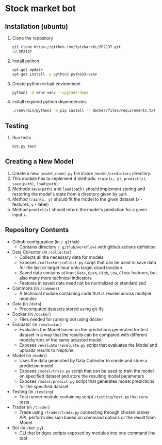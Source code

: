 # Stock market bot

## Installation (ubuntu)
1. Clone the repository
   ```bash
   git clone https://github.com/lpiekarski/SP2137.git
   cd SP2137
   ```
2. Install python
   ```bash
   apt-get update
   apt-get install -y python3 python3-venv
   ```
3. Create python virtual environment
   ```bash
   python3 -m venv venv --upgrade-deps
   ```
4. Install required python dependencies
   ```bash
   ./venv/bin/python3 -m pip install -r docker/files/requirements.txt
   ```

## Testing
1. Run tests
   ```bash
   bot.py test
   ```

## Creating a New Model
1. Create a new `[model_name].py` file inside `/model/predictors` directory.
2. This module has to implement 4 methods: `train(x, y)`, `predict(x)`, `save(path)`, `load(path)`.
3. Methods `save(path)` and `load(path)` should implement storing and restoring the model's state from a directory given by `path`.
4. Method `train(x, y)` should fit the model to the given dataset (`x` - features, `y` - label)
5. Method `predict(x)` should return the model's prediction for a given input `x`.

## Repository Contents
- Github configuration (in `/.github`)
  - Contains directory `/.github/workflows` with github actions definition
- Data Collector (in `/collector`)
  - Collects all the necessary data for models
  - Exposes `/collector/collect.py` script that can be used to save data for the last or target hour onto target cloud location
  - Saved data contains at least `Date`, `Open`, `High`, `Low`, `Close` features, but also many more technical indicators
  - Features in saved data need not be normalized or standardized
- Commons (in `/commons`)
  - A technical module containing code that is reused across multiple modules
- Data (in `/data`)
  - Precomputed datasets stored using git-lfs
- Docker (in `/docker`)
  - Files needed for running bot using docker
- Evaluator (in `/evaluator`)
  - Evaluates the Model based on the predictions generated for test dataset in a way that the results can be compared with different models/runs of the same adjusted model
  - Exposes `/evaluator/evaluate.py` script that evaluates the Model and uploads results to Neptune
- Model (in `/model`)
  - Uses the data generated by Data Collector to create and store a prediction model
  - Exposes `/model/train.py` script that can be used to train the model on specified dataset and store the resulting model parameters
  - Exposes `/model/predict.py` script that generates model predictions for the specified dataset
- Testing (in `/testing`)
  - Test runner module containing script `/testing/test.py` that runs tests
- Trader (in `/trader`)
  - Trade using `/trader/trade.py` connecting through chosen broker API, perform decision based on command options or the result from Model
- Bot (in `/bot.py`)
  - CLI that bridges scripts exposed by modules into one command line tool
